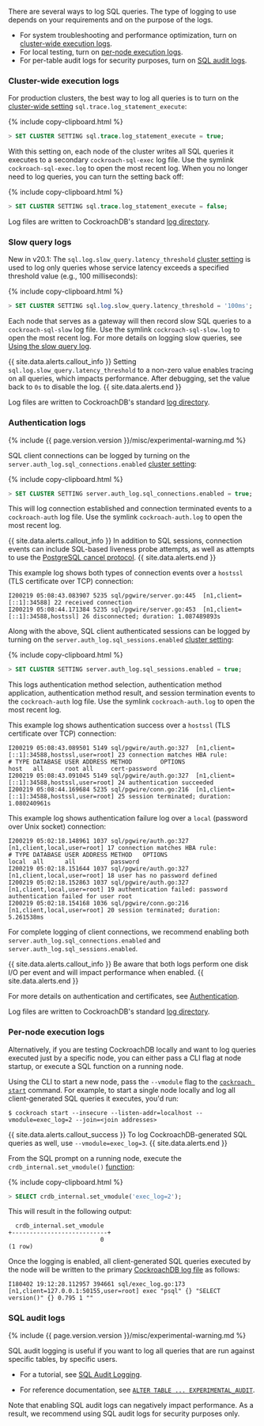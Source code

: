 There are several ways to log SQL queries. The type of logging to use depends on your requirements and on the purpose of the logs.

- For system troubleshooting and performance optimization, turn on [cluster-wide execution logs](#cluster-wide-execution-logs).
- For local testing, turn on [per-node execution logs](#per-node-execution-logs).
- For per-table audit logs for security purposes, turn on [SQL audit logs](#sql-audit-logs).

### Cluster-wide execution logs

For production clusters, the best way to log all queries is to turn on the [cluster-wide setting](cluster-settings.html) `sql.trace.log_statement_execute`:

{%  include copy-clipboard.html %}
~~~ sql
> SET CLUSTER SETTING sql.trace.log_statement_execute = true;
~~~

With this setting on, each node of the cluster writes all SQL queries it executes to a secondary `cockroach-sql-exec` log file. Use the symlink `cockroach-sql-exec.log` to open the most recent log. When you no longer need to log queries, you can turn the setting back off:

{%  include copy-clipboard.html %}
~~~ sql
> SET CLUSTER SETTING sql.trace.log_statement_execute = false;
~~~

Log files are written to CockroachDB's standard [log directory](debug-and-error-logs.html#write-to-file).

### Slow query logs

<span class="version-tag">New in v20.1:</span> The `sql.log.slow_query.latency_threshold` [cluster setting](cluster-settings.html) is used to log only queries whose service latency exceeds a specified threshold value (e.g., 100 milliseconds):

{%  include copy-clipboard.html %}
~~~ sql
> SET CLUSTER SETTING sql.log.slow_query.latency_threshold = '100ms';
~~~

Each node that serves as a gateway will then record slow SQL queries to a `cockroach-sql-slow` log file. Use the symlink `cockroach-sql-slow.log` to open the most recent log. For more details on logging slow queries, see [Using the slow query log](query-behavior-troubleshooting.html#using-the-slow-query-log).

{{ site.data.alerts.callout_info }}
Setting `sql.log.slow_query.latency_threshold` to a non-zero value enables tracing on all queries, which impacts performance. After debugging, set the value back to `0s` to disable the log.
{{ site.data.alerts.end }}

Log files are written to CockroachDB's standard [log directory](debug-and-error-logs.html#write-to-file).

### Authentication logs

{%  include {{  page.version.version  }}/misc/experimental-warning.md %}

SQL client connections can be logged by turning on the `server.auth_log.sql_connections.enabled` [cluster setting](cluster-settings.html):

{%  include copy-clipboard.html %}
~~~ sql
> SET CLUSTER SETTING server.auth_log.sql_connections.enabled = true;
~~~

This will log connection established and connection terminated events to a `cockroach-auth` log file. Use the symlink `cockroach-auth.log` to open the most recent log.

{{ site.data.alerts.callout_info }}
In addition to SQL sessions, connection events can include SQL-based liveness probe attempts, as well as attempts to use the [PostgreSQL cancel protocol](https://www.postgresql.org/docs/current/protocol-flow.html#id-1.10.5.7.9).
{{ site.data.alerts.end }}

This example log shows both types of connection events over a `hostssl` (TLS certificate over TCP) connection:

~~~
I200219 05:08:43.083907 5235 sql/pgwire/server.go:445  [n1,client=[::1]:34588] 22 received connection
I200219 05:08:44.171384 5235 sql/pgwire/server.go:453  [n1,client=[::1]:34588,hostssl] 26 disconnected; duration: 1.087489893s
~~~

Along with the above, SQL client authenticated sessions can be logged by turning on the `server.auth_log.sql_sessions.enabled` [cluster setting](cluster-settings.html):

{%  include copy-clipboard.html %}
~~~ sql
> SET CLUSTER SETTING server.auth_log.sql_sessions.enabled = true;
~~~

This logs authentication method selection, authentication method application, authentication method result, and session termination events to the `cockroach-auth` log file. Use the symlink `cockroach-auth.log` to open the most recent log.

This example log shows authentication success over a `hostssl` (TLS certificate over TCP) connection:

~~~
I200219 05:08:43.089501 5149 sql/pgwire/auth.go:327  [n1,client=[::1]:34588,hostssl,user=root] 23 connection matches HBA rule:
# TYPE DATABASE USER ADDRESS METHOD        OPTIONS
host   all      root all     cert-password
I200219 05:08:43.091045 5149 sql/pgwire/auth.go:327  [n1,client=[::1]:34588,hostssl,user=root] 24 authentication succeeded
I200219 05:08:44.169684 5235 sql/pgwire/conn.go:216  [n1,client=[::1]:34588,hostssl,user=root] 25 session terminated; duration: 1.080240961s
~~~

This example log shows authentication failure log over a `local` (password over Unix socket) connection:

~~~
I200219 05:02:18.148961 1037 sql/pgwire/auth.go:327  [n1,client,local,user=root] 17 connection matches HBA rule:
# TYPE DATABASE USER ADDRESS METHOD   OPTIONS
local  all      all          password
I200219 05:02:18.151644 1037 sql/pgwire/auth.go:327  [n1,client,local,user=root] 18 user has no password defined
I200219 05:02:18.152863 1037 sql/pgwire/auth.go:327  [n1,client,local,user=root] 19 authentication failed: password authentication failed for user root
I200219 05:02:18.154168 1036 sql/pgwire/conn.go:216  [n1,client,local,user=root] 20 session terminated; duration: 5.261538ms
~~~

For complete logging of client connections, we recommend enabling both `server.auth_log.sql_connections.enabled` and `server.auth_log.sql_sessions.enabled`.

{{ site.data.alerts.callout_info }}
Be aware that both logs perform one disk I/O per event and will impact performance when enabled.
{{ site.data.alerts.end }}

For more details on authentication and certificates, see [Authentication](authentication.html).

Log files are written to CockroachDB's standard [log directory](debug-and-error-logs.html#write-to-file).

### Per-node execution logs

Alternatively, if you are testing CockroachDB locally and want to log queries executed just by a specific node, you can either pass a CLI flag at node startup, or execute a SQL function on a running node.

Using the CLI to start a new node, pass the `--vmodule` flag to the [`cockroach start`](cockroach-start.html) command. For example, to start a single node locally and log all client-generated SQL queries it executes, you'd run:

~~~ shell
$ cockroach start --insecure --listen-addr=localhost --vmodule=exec_log=2 --join=<join addresses>
~~~

{{ site.data.alerts.callout_success }}
To log CockroachDB-generated SQL queries as well, use `--vmodule=exec_log=3`.
{{ site.data.alerts.end }}

From the SQL prompt on a running node, execute the `crdb_internal.set_vmodule()` [function](functions-and-operators.html):

{%  include copy-clipboard.html %}
~~~ sql
> SELECT crdb_internal.set_vmodule('exec_log=2');
~~~

This will result in the following output:

~~~
  crdb_internal.set_vmodule
+---------------------------+
                          0
(1 row)
~~~

Once the logging is enabled, all client-generated SQL queries executed by the node will be written to the primary [CockroachDB log file](debug-and-error-logs.html) as follows:

~~~
I180402 19:12:28.112957 394661 sql/exec_log.go:173  [n1,client=127.0.0.1:50155,user=root] exec "psql" {} "SELECT version()" {} 0.795 1 ""
~~~

### SQL audit logs

{%  include {{  page.version.version  }}/misc/experimental-warning.md %}

SQL audit logging is useful if you want to log all queries that are run against specific tables, by specific users.

- For a tutorial, see [SQL Audit Logging](sql-audit-logging.html).

- For reference documentation, see [`ALTER TABLE ... EXPERIMENTAL_AUDIT`](experimental-audit.html).

Note that enabling SQL audit logs can negatively impact performance. As a result, we recommend using SQL audit logs for security purposes only.
